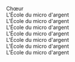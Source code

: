Chœur<br>
L'École du micro d'argent<br>
L'École du micro d'argent<br>
L'École du micro d'argent<br>
L'École du micro d'argent<br>
L'École du micro d'argent<br>
L'École du micro d'argent<br>
L'École du micro d'argent<br>